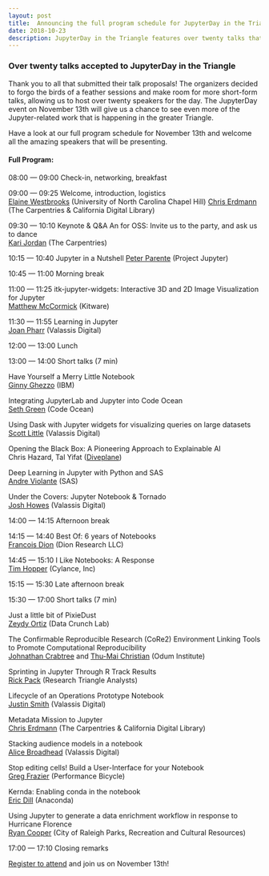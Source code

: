 ```yaml
---
layout: post
title:  Announcing the full program schedule for JupyterDay in the Triangle
date: 2018-10-23
description: JupyterDay in the Triangle features over twenty talks that will introduce the greater Triangle community to the different ways you can use Jupyter.
---
```


### Over twenty talks accepted to JupyterDay in the Triangle

Thank you to all that submitted their talk proposals! The organizers decided to forgo the birds of a feather sessions and  make room for more short-form talks, allowing us to host over twenty speakers for the day. The JupyterDay event on November 13th will give us a chance to see even more of the Jupyter-related work that is happening in the greater Triangle. 

Have a look at our full program schedule for November 13th and welcome all the amazing speakers that will be presenting.


#### Full Program:

08:00 — 09:00	 Check-in, networking, breakfast  

09:00 — 09:25	 Welcome, introduction, logistics  
[Elaine Westbrooks](https://twitter.com/UNC_Librarian) (University of North Carolina Chapel Hill)
[Chris Erdmann](https://twitter.com/libcce) (The Carpentries & California Digital Library)  

09:30 — 10:10	 Keynote & Q&A
An <SOS> for OSS: Invite us to the party, and ask us to dance  
[Kari Jordan](https://twitter.com/drkariljordan) (The Carpentries)  

10:15 — 10:40	 Jupyter in a Nutshell
[Peter Parente](https://twitter.com/parente) (Project Jupyter)  

10:45 — 11:00	 Morning break  

11:00 — 11:25	 itk-jupyter-widgets: Interactive 3D and 2D Image Visualization for Jupyter	 
[Matthew McCormick](https://twitter.com/thewtex) (Kitware)  

11:30 — 11:55	 Learning in Jupyter  
[Joan Pharr](https://www.linkedin.com/in/joan-pharr/) (Valassis Digital)  

12:00 — 13:00	 Lunch

13:00 — 14:00  Short talks (7 min) 

Have Yourself a Merry Little Notebook  
[Ginny Ghezzo](https://twitter.com/ginnyghezzo) (IBM)  

Integrating JupyterLab and Jupyter into Code Ocean	 
[Seth Green](https://www.linkedin.com/in/setgree/) (Code Ocean)	 

Using Dask with Jupyter widgets for visualizing queries on large datasets  
[Scott Little](https://github.com/scottlittle) (Valassis Digital)

Opening the Black Box: A Pioneering Approach to Explainable AI   
Chris Hazard, Tal Yifat ([Diveplane](https://twitter.com/DiveplaneCorp))  

Deep Learning in Jupyter with Python and SAS  
[Andre Violante](https://github.com/aviolante) (SAS)  

Under the Covers: Jupyter Notebook & Tornado	 
[Josh Howes](https://github.com/josh-howes) (Valassis Digital)   

14:00 — 14:15	 Afternoon break  
 
14:15 — 14:40	 Best Of: 6 years of Notebooks  
[Francois Dion](https://twitter.com/f_dion) (Dion Research LLC)  

14:45 — 15:10	 I Like Notebooks: A Response  
[Tim Hopper](https://twitter.com/tdhopper) (Cylance, Inc)

15:15 — 15:30  Late afternoon break

15:30 — 17:00  Short talks (7 min)  

Just a little bit of PixieDust  
[Zeydy Ortiz](https://twitter.com/DrZeydy) (Data Crunch Lab)  

The Confirmable Reproducible Research (CoRe2) Environment Linking Tools to Promote Computational Reproducibility  
[Johnathan Crabtree](https://twitter.com/jonc1438) and [Thu-Mai Christian](https://twitter.com/tl_christian) (Odum Institute)  

Sprinting in Jupyter Through R Track Results  
[Rick Pack](https://twitter.com/rick_pack2) (Research Triangle Analysts)  

Lifecycle of an Operations Prototype Notebook  
[Justin Smith](https://www.linkedin.com/in/smithjustinj/) (Valassis Digital)  

Metadata Mission to Jupyter  
[Chris Erdmann](https://twitter.com/libcce) (The Carpentries & California Digital Library)  

Stacking audience models in a notebook  
[Alice Broadhead](https://twitter.com/alicebroadhead) (Valassis Digital)  

Stop editing cells! Build a User-Interface for your Notebook  
[Greg Frazier](https://www.linkedin.com/in/gnfrazier/) (Performance Bicycle)  

Kernda: Enabling conda in the notebook  
[Eric Dill](https://twitter.com/chemisist) (Anaconda)  

Using Jupyter to generate a data enrichment workflow in response to Hurricane Florence  
[Ryan Cooper](https://twitter.com/maptastik) (City of Raleigh Parks, Recreation and Cultural Resources)  

17:00 — 17:10  Closing remarks  

[Register to attend](https://www.eventbrite.com/e/jupyterday-in-the-triangle-tickets-48813059174) and join us on November 13th!
